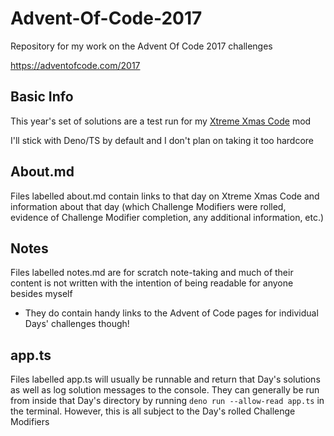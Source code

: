 # Advent-Of-Code-2017

Repository for my work on the Advent Of Code 2017 challenges

https://adventofcode.com/2017

## Basic Info

This year's set of solutions are a test run for my [Xtreme Xmas Code](https://github.com/kaBeech/xtreme-xmas-code) mod

I'll stick with Deno/TS by default and I don't plan on taking it too hardcore

## About.md

Files labelled about.md contain links to that day on Xtreme Xmas Code and information about that day (which Challenge Modifiers were rolled, evidence of Challenge Modifier completion, any additional information, etc.)

## Notes

Files labelled notes.md are for scratch note-taking and much of their
content is not written with the intention of being readable for anyone besides
myself

- They do contain handy links to the Advent of Code pages for individual Days' challenges
  though!

## app.ts

Files labelled app.ts will usually be runnable and return that Day's solutions as well as log solution messages to the console. They can generally be run from inside that Day's
directory by running `deno run --allow-read app.ts` in the terminal. However, this is all subject to the Day's rolled Challenge Modifiers
